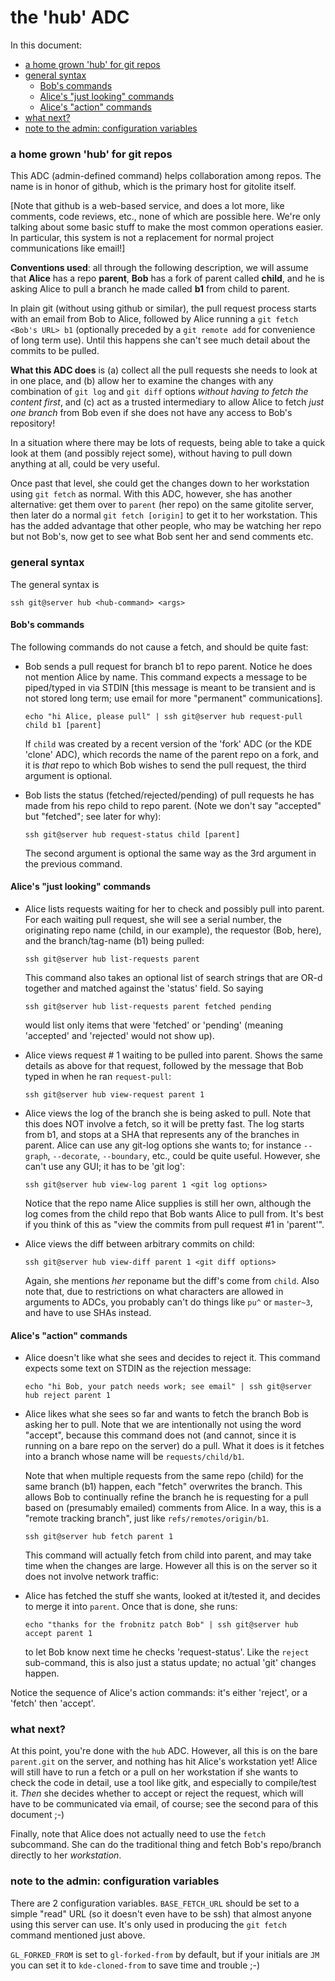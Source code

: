 # the 'hub' ADC

In this document:

  * <a href="#_a_home_grown_hub_for_git_repos">a home grown 'hub' for git repos</a>
  * <a href="#_general_syntax">general syntax</a>
      * <a href="#_Bob_s_commands">Bob's commands</a>
      * <a href="#_Alice_s_just_looking_commands">Alice's "just looking" commands</a>
      * <a href="#_Alice_s_action_commands">Alice's "action" commands</a>
  * <a href="#_what_next_">what next?</a>
  * <a href="#_note_to_the_admin_configuration_variables">note to the admin: configuration variables</a>

<a name="_a_home_grown_hub_for_git_repos"></a>

### a home grown 'hub' for git repos

This ADC (admin-defined command) helps collaboration among repos.  The name is
in honor of github, which is the primary host for gitolite itself.

[Note that github is a web-based service, and does a lot more, like comments,
code reviews, etc., none of which are possible here.  We're only talking about
some basic stuff to make the most common operations easier.  In particular,
this system is not a replacement for normal project communications like
email!]

**Conventions used**: all through the following description, we will assume
that **Alice** has a repo **parent**, **Bob** has a fork of parent called
**child**, and he is asking Alice to pull a branch he made called **b1** from
child to parent.

In plain git (without using github or similar), the pull request process
starts with an email from Bob to Alice, followed by Alice running a `git fetch
<Bob's URL> b1` (optionally preceded by a `git remote add` for convenience of
long term use).  Until this happens she can't see much detail about the
commits to be pulled.

**What this ADC does** is (a) collect all the pull requests she needs to look
at in one place, and (b) allow her to examine the changes with any combination
of `git log` and `git diff` options *without having to fetch the content
first*, and (c) act as a trusted intermediary to allow Alice to fetch *just
one branch* from Bob even if she does not have any access to Bob's repository!

In a situation where there may be lots of requests, being able to take a quick
look at them (and possibly reject some), without having to pull down anything
at all, could be very useful.

Once past that level, she could get the changes down to her workstation using
`git fetch` as normal.  With this ADC, however, she has another alternative:
get them over to `parent` (her repo) on the same gitolite server, then later
do a normal `git fetch [origin]` to get it to her workstation.  This has the
added advantage that other people, who may be watching her repo but not Bob's,
now get to see what Bob sent her and send comments etc.

<a name="_general_syntax"></a>

### general syntax

The general syntax is

    ssh git@server hub <hub-command> <args>

<a name="_Bob_s_commands"></a>

#### Bob's commands

The following commands do not cause a fetch, and should be quite fast:

  * Bob sends a pull request for branch b1 to repo parent.  Notice he does not
    mention Alice by name.  This command expects a message to be piped/typed
    in via STDIN [this message is meant to be transient and is not stored long
    term; use email for more "permanent" communications].

        echo "hi Alice, please pull" | ssh git@server hub request-pull child b1 [parent]

    If `child` was created by a recent version of the 'fork' ADC (or the KDE
    'clone' ADC), which records the name of the parent repo on a fork, and it
    is *that* repo to which Bob wishes to send the pull request, the third
    argument is optional.

  * Bob lists the status (fetched/rejected/pending) of pull requests he has
    made from his repo child to repo parent.  (Note we don't say "accepted" but
    "fetched"; see later for why):

        ssh git@server hub request-status child [parent]

    The second argument is optional the same way as the 3rd argument in the
    previous command.

<a name="_Alice_s_just_looking_commands"></a>

#### Alice's "just looking" commands

  * Alice lists requests waiting for her to check and possibly pull into
    parent.  For each waiting pull request, she will see a serial number, the
    originating repo name (child, in our example), the requestor (Bob, here),
    and the branch/tag-name (b1) being pulled:

        ssh git@server hub list-requests parent

    This command also takes an optional list of search strings that are OR-d
    together and matched against the 'status' field.  So saying

        ssh git@server hub list-requests parent fetched pending

    would list only items that were 'fetched' or 'pending' (meaning 'accepted'
    and 'rejected' would not show up).

  * Alice views request # 1 waiting to be pulled into parent.  Shows the same
    details as above for that request, followed by the message that Bob typed
    in when he ran `request-pull`:

        ssh git@server hub view-request parent 1

  * Alice views the log of the branch she is being asked to pull.  Note that
    this does NOT involve a fetch, so it will be pretty fast.  The log starts
    from b1, and stops at a SHA that represents any of the branches in parent.
    Alice can use any git-log options she wants to; for instance `--graph`,
    `--decorate`, `--boundary`, etc., could be quite useful.  However, she
    can't use any GUI; it has to be 'git log':

        ssh git@server hub view-log parent 1 <git log options>

    Notice that the repo name Alice supplies is still her own, although the
    log comes from the child repo that Bob wants Alice to pull from.  It's
    best if you think of this as "view the commits from pull request #1 in
    'parent'".

  * Alice views the diff between arbitrary commits on child:

        ssh git@server hub view-diff parent 1 <git diff options>

    Again, she mentions *her* reponame but the diff's come from `child`.  Also
    note that, due to restrictions on what characters are allowed in arguments
    to ADCs, you probably can't do things like `pu^` or `master~3`, and have
    to use SHAs instead.

<a name="_Alice_s_action_commands"></a>

#### Alice's "action" commands

  * Alice doesn't like what she sees and decides to reject it.  This command
    expects some text on STDIN as the rejection message:

        echo "hi Bob, your patch needs work; see email" | ssh git@server hub reject parent 1

  * Alice likes what she sees so far and wants to fetch the branch Bob is
    asking her to pull.  Note that we are intentionally not using the word
    "accept", because this command does not (and cannot, since it is running
    on a bare repo on the server) do a pull.  What it does is it fetches into
    a branch whose name will be `requests/child/b1`.

    Note that when multiple requests from the same repo (child) for the same
    branch (b1) happen, each "fetch" overwrites the branch.  This allows Bob
    to continually refine the branch he is requesting for a pull based on
    (presumably emailed) comments from Alice.  In a way, this is a "remote
    tracking branch", just like `refs/remotes/origin/b1`.

        ssh git@server hub fetch parent 1

    This command will actually fetch from child into parent, and may take time
    when the changes are large.  However all this is on the server so it does
    not involve network traffic:

  * Alice has fetched the stuff she wants, looked at it/tested it, and decides
    to merge it into `parent`.  Once that is done, she runs:

        echo "thanks for the frobnitz patch Bob" | ssh git@server hub accept parent 1

    to let Bob know next time he checks 'request-status'.  Like the `reject`
    sub-command, this is also just a status update; no actual 'git' changes
    happen.

Notice the sequence of Alice's action commands: it's either 'reject', or a
'fetch' then 'accept'.

<a name="_what_next_"></a>

### what next?

At this point, you're done with the `hub` ADC.  However, all this is on the
bare `parent.git` on the server, and nothing has hit Alice's workstation yet!
Alice will still have to run a fetch or a pull on her workstation if she wants
to check the code in detail, use a tool like gitk, and especially to
compile/test it.  *Then* she decides whether to accept or reject the request,
which will have to be communicated via email, of course; see the second para
of this document ;-)

Finally, note that Alice does not actually need to use the `fetch` subcommand.
She can do the traditional thing and fetch Bob's repo/branch directly to her
*workstation*.

<a name="_note_to_the_admin_configuration_variables"></a>

### note to the admin: configuration variables

There are 2 configuration variables.  `BASE_FETCH_URL` should be set to a
simple "read" URL (so it doesn't even have to be ssh) that almost anyone using
this server can use.  It's only used in producing the `git fetch` command
mentioned just above.

`GL_FORKED_FROM` is set to `gl-forked-from` by default, but if your initials
are `JM` you can set it to `kde-cloned-from` to save time and trouble ;-)

